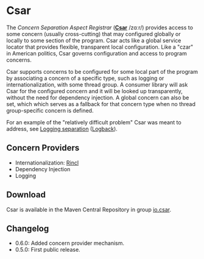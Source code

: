 # Csar

The _Concern Separation Aspect Registrar_ ([**Csar**](http://csar.io/) /zɑːr/) provides access to some concern (usually cross-cutting) that may configured globally or locally to some section of the program. Csar acts like a global service locator that provides flexible, transparent local configuration. Like a "czar" in American politics, Csar governs configuration and access to program concerns.

Csar supports concerns to be configured for some local part of the program by associating a concern of a specific type, such as logging or internationalization, with some thread group. A consumer library will ask Csar for the configured concern and it will be looked up transparently, without the need for dependency injection. A global concern can also be set, which which serves as a fallback for that concern type when no thread group-specific concern is defined.

For an example of the "relatively difficult problem" Csar was meant to address, see [Logging separation](http://logback.qos.ch/manual/loggingSeparation.html) ([Logback](http://logback.qos.ch/)).

## Concern Providers

- Internationalization: [Rincl](http://rincl.io)
- Dependency Injection
- Logging

## Download

Csar is available in the Maven Central Repository in group [io.csar](http://search.maven.org/#search|ga|1|g%3A%22io.csar%22).

## Changelog

- 0.6.0: Added concern provider mechanism.
- 0.5.0: First public release.

